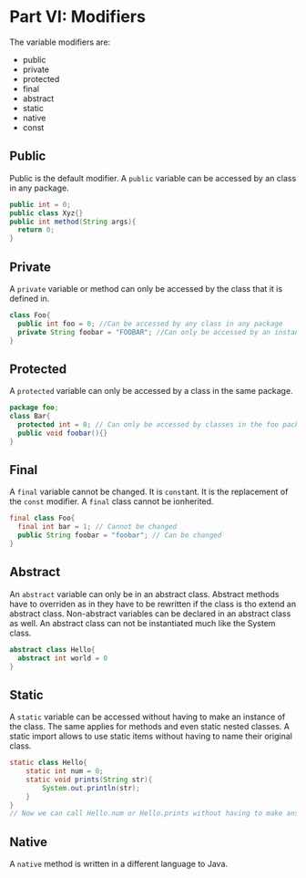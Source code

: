 Part VI: Modifiers
=========================

The variable modifiers are:
  * public
  * private
  * protected
  * final
  * abstract
  * static
  * native
  * const

Public
------
Public is the default modifier. A `public` variable can be accessed by an class in any package.
```java
public int = 0;
public class Xyz{}
public int method(String args){
  return 0;
}
```

Private
-------
A `private` variable or method can only be accessed by the class that it is defined in.
```java
class Foo{
  public int foo = 0; //Can be accessed by any class in any package
  private String foobar = "FOOBAR"; //Can only be accessed by an instance of the Foo class
}
```

Protected
---------
A `protected` variable can only be accessed by a class in the same package.
```java
package foo;
class Bar{
  protected int = 0; // Can only be accessed by classes in the foo package
  public void foobar(){}
}
```

Final
-----
A `final` variable cannot be changed. It is `const`ant. It is the replacement of the `const` modifier. A `final` class cannot be ionherited.
```java
final class Foo{
  final int bar = 1; // Cannot be changed
  public String foobar = "foobar"; // Can be changed
}
```

Abstract
--------
An `abstract` variable can only be in an abstract class. Abstract methods have to overriden as in they have to be rewritten if the class is tho extend an abstract class. Non-abstract variables can be declared in an abstract class as well. An abstract class can not be instantiated much like the System class.
```java
abstract class Hello{
  abstract int world = 0
}
```

Static
------

A `static` variable can be accessed without having to make an instance of the class. The same applies for methods and even static nested classes. A static import allows to use static items without having to name their original class.
```java
static class Hello{
    static int num = 0;
    static void prints(String str){
        System.out.println(str);
    }
}
// Now we can call Hello.num or Hello.prints without having to make ans instance of the Hello class
```

Native
------
A `native` method is written in a different language to Java.
